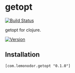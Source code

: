 # getopt

[![Build Status](https://travis-ci.org/wiseman/clj-getopt.png?branch=master)](https://travis-ci.org/wiseman/clj-getopt)

getopt for clojure.

[![Version](https://clojars.org/com.lemonodor/getopt/latest-version.svg)](https://clojars.org/com.lemonodor/getopt)


## Installation

```
[com.lemonodor.getopt "0.1.0"]
```
